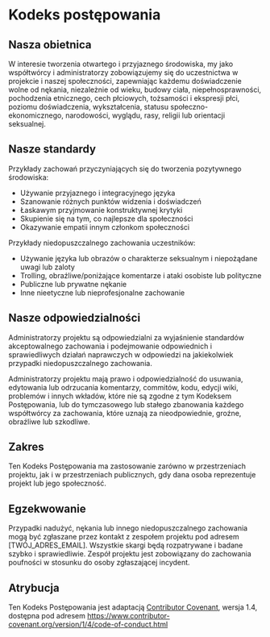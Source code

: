 # Kodeks postępowania

## Nasza obietnica

W interesie tworzenia otwartego i przyjaznego środowiska, my jako współtwórcy i administratorzy zobowiązujemy się do uczestnictwa w projekcie i naszej społeczności, zapewniając każdemu doświadczenie wolne od nękania, niezależnie od wieku, budowy ciała, niepełnosprawności, pochodzenia etnicznego, cech płciowych, tożsamości i ekspresji płci, poziomu doświadczenia, wykształcenia, statusu społeczno-ekonomicznego, narodowości, wyglądu, rasy, religii lub orientacji seksualnej.

## Nasze standardy

Przykłady zachowań przyczyniających się do tworzenia pozytywnego środowiska:

- Używanie przyjaznego i integracyjnego języka
- Szanowanie różnych punktów widzenia i doświadczeń
- Łaskawym przyjmowanie konstruktywnej krytyki
- Skupienie się na tym, co najlepsze dla społeczności
- Okazywanie empatii innym członkom społeczności

Przykłady niedopuszczalnego zachowania uczestników:

- Używanie języka lub obrazów o charakterze seksualnym i niepożądane uwagi lub zaloty
- Trolling, obraźliwe/poniżające komentarze i ataki osobiste lub polityczne
- Publiczne lub prywatne nękanie
- Inne nieetyczne lub nieprofesjonalne zachowanie

## Nasze odpowiedzialności

Administratorzy projektu są odpowiedzialni za wyjaśnienie standardów akceptowalnego zachowania i podejmowanie odpowiednich i sprawiedliwych działań naprawczych w odpowiedzi na jakiekolwiek przypadki niedopuszczalnego zachowania.

Administratorzy projektu mają prawo i odpowiedzialność do usuwania, edytowania lub odrzucania komentarzy, commitów, kodu, edycji wiki, problemów i innych wkładów, które nie są zgodne z tym Kodeksem Postępowania, lub do tymczasowego lub stałego zbanowania każdego współtwórcy za zachowania, które uznają za nieodpowiednie, groźne, obraźliwe lub szkodliwe.

## Zakres

Ten Kodeks Postępowania ma zastosowanie zarówno w przestrzeniach projektu, jak i w przestrzeniach publicznych, gdy dana osoba reprezentuje projekt lub jego społeczność.

## Egzekwowanie

Przypadki nadużyć, nękania lub innego niedopuszczalnego zachowania mogą być zgłaszane przez kontakt z zespołem projektu pod adresem [TWÓJ_ADRES_EMAIL]. Wszystkie skargi będą rozpatrywane i badane szybko i sprawiedliwie. Zespół projektu jest zobowiązany do zachowania poufności w stosunku do osoby zgłaszającej incydent.

## Atrybucja

Ten Kodeks Postępowania jest adaptacją [Contributor Covenant][homepage], wersja 1.4,
dostępna pod adresem https://www.contributor-covenant.org/version/1/4/code-of-conduct.html

[homepage]: https://www.contributor-covenant.org
